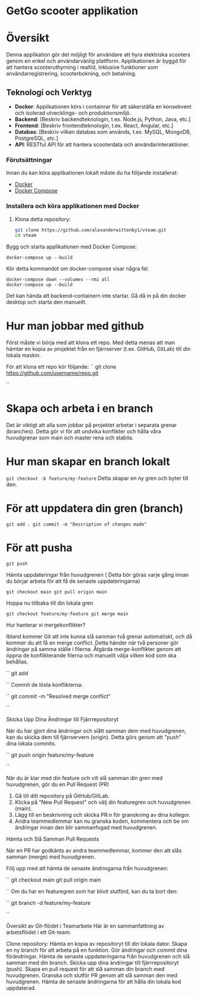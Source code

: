 # GetGo scooter applikation

# Översikt
Denna applikation gör det möjligt för användare att hyra elektriska scooters genom en enkel och användarvänlig plattform. Applikationen är byggd för att hantera scooteruthyrning i realtid, inklusive funktioner som användarregistrering, scooterbokning, och betalning.

## Teknologi och Verktyg

- **Docker**: Applikationen körs i containrar för att säkerställa en konsekvent och isolerad utvecklings- och produktionsmiljö.
- **Backend**: [Beskriv backendteknologin, t.ex. Node.js, Python, Java, etc.]
- **Frontend**: [Beskriv frontendteknologin, t.ex. React, Angular, etc.]
- **Databas**: [Beskriv vilken databas som används, t.ex. MySQL, MongoDB, PostgreSQL, etc.]
- **API**: RESTful API för att hantera scooterdata och användarinteraktioner.


### Förutsättningar

Innan du kan köra applikationen lokalt måste du ha följande installerat:

- [Docker](https://www.docker.com/get-started)
- [Docker Compose](https://docs.docker.com/compose/)

### Installera och köra applikationen med Docker

1. Klona detta repository:

   ```bash
   git clone https://github.com/alexanderwittenby1/vteam.git
   cd vteam


Bygg och starta applikationen med Docker Compose:

```
docker-compose up --build
```

Kör detta kommandot om docker-compose visar några fel.

```
docker-compose down --volumes --rmi all
docker-compose up --build
```

Det kan hända att backend-containern inte startar. Gå då in på din docker desktop och starta den manuellt.


# Hur man jobbar med github

Först måste vi börja med att klona ett repo. Med detta menas att man hämtar en kopia av projektet från en fjärrserver (t.ex. GitHub, GitLab) till din lokala maskin.

För att klona ett repo kör följande:
``
git clone https://github.com/username/repo.git

``

# Skapa och arbeta i en branch

Det är viktigt att alla som jobbar på projektet arbetar i separata grenar (branches). Detta gör vi för att undvika konflikter och hålla våra huvudgrenar som main och master rena och stabila.


# Hur man skapar en branch lokalt

``
git checkout -b feature/my-feature
``
Detta skapar en ny gren och byter till den.



# För att uppdatera din gren (branch)

``
git add .
git commit -m "Description of changes made"
``

# För att pusha

``
git push
``

Hämta uppdateringar från huvudgrenen ( Detta bör göras varje gång innan du börjar arbeta för att få de senaste uppdateringarna)

``
git checkout main
git pull origin main
``

Hoppa nu tillbaka till din lokala gren

``
git checkout feature/my-feature
git merge main
``

Hur hanterar vi mergekonflikter?

Ibland kommer Git att inte kunna slå samman två grenar automatiskt, och då kommer du att få en merge conflict. Detta händer när två personer gör ändringar på samma ställe i filerna.
Åtgärda merge-konflikter genom att öppna de konflikterande filerna och manuellt välja vilken kod som ska behållas.

``
git add <filename>

``
Commit de lösta konflikterna:

``
git commit -m "Resolved merge conflict"

``

Skicka Upp Dina Ändringar till Fjärrrepositoryt

När du har gjort dina ändringar och slått samman dem med huvudgrenen, kan du skicka dem till fjärrservern (origin). Detta görs genom att "push" dina lokala commits.

``
git push origin feature/my-feature

``

När du är klar med din feature och vill slå samman din gren med huvudgrenen, gör du en Pull Request (PR)

1. Gå till ditt repository på GitHub/GitLab.
2. Klicka på "New Pull Request" och välj din featuregren och huvudgrenen (main).
3. Lägg till en beskrivning och skicka PR:n för granskning av dina kollegor.
4. Andra teammedlemmar kan nu granska koden, kommentera och be om ändringar innan den blir sammanfogad med huvudgrenen.

Hämta och Slå Samman Pull Requests

När en PR har godkänts av andra teammedlemmar, kommer den att slås samman (merge) med huvudgrenen.

Följ upp med att hämta de senaste ändringarna från huvudgrenen:

``
git checkout main
git pull origin main

``
Om du har en featuregren som har blivit slutförd, kan du ta bort den:

``
git branch -d feature/my-feature

``


Översikt av Git-flödet i Teamarbete
Här är en sammanfattning av arbetsflödet i ett Git-team:

Clone repository: Hämta en kopia av repositoryt till din lokala dator.
Skapa en ny branch för att arbeta på en funktion.
Gör ändringar och commit dina förändringar.
Hämta de senaste uppdateringarna från huvudgrenen och slå samman med din branch.
Skicka upp dina ändringar till fjärrrepositoryt (push).
Skapa en pull request för att slå samman din branch med huvudgrenen.
Granska och slutför PR genom att slå samman den med huvudgrenen.
Hämta de senaste ändringarna för att hålla din lokala kod uppdaterad.
